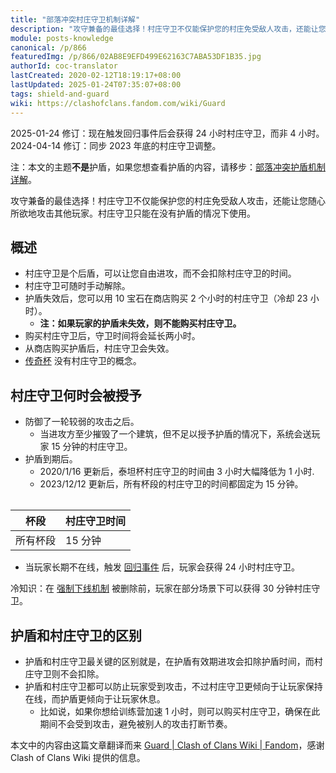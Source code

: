 ```yaml
---
title: "部落冲突村庄守卫机制详解"
description: "攻守兼备的最佳选择！村庄守卫不仅能保护您的村庄免受敌人攻击，还能让您随心所欲地攻击其他玩家。村庄守卫只能在没有护盾的情况下使用。护盾失效后，您可以用 10 宝石在商店购买 2 个小时的村庄守卫（冷却 23 小时）。"
module: posts-knowledge
canonical: /p/866
featuredImg: /p/866/02AB8E9EFD499E62163C7ABA53DF1B35.jpg
authorId: coc-translator
lastCreated: 2020-02-12T18:19:17+08:00
lastUpdated: 2025-01-24T07:35:07+08:00
tags: shield-and-guard
wiki: https://clashofclans.fandom.com/wiki/Guard
---
```


<PostHistory>
2025-01-24 修订：现在触发回归事件后会获得 24 小时村庄守卫，而非 4 小时。<br>
2024-04-14 修订：同步 2023 年底的村庄守卫调整。
</PostHistory>

注：本文的主题**不是**护盾，如果您想查看护盾的内容，请移步：[部落冲突护盾机制详解](/p/860)。

<Pic src="/p/866/Village_Guard.png" width="192" height="210" alt="村庄守卫图标" maxWidth="96px" :lazyLoading="false" />

<PCenter>攻守兼备的最佳选择！村庄守卫不仅能保护您的村庄免受敌人攻击，还能让您随心所欲地攻击其他玩家。村庄守卫只能在没有护盾的情况下使用。</PCenter>

## 概述

- 村庄守卫是个后盾，可以让您自由进攻，而不会扣除村庄守卫的时间。
- 村庄守卫可随时手动解除。
- 护盾失效后，您可以用 10 宝石在商店购买 2 个小时的村庄守卫（冷却 23 小时）。
    - **注：如果玩家的护盾未失效，则不能购买村庄守卫。**
- 购买村庄守卫后，守卫时间将会延长两小时。
- 从商店购买护盾后，村庄守卫会失效。
- [传奇杯](/p/783) 没有村庄守卫的概念。

<Pic src="/p/866/02AB8E9EFD499E62163C7ABA53DF1B35.jpg" width="2732" height="2048" alt="游戏内的村庄守卫界面" />

## 村庄守卫何时会被授予

- 防御了一轮较弱的攻击之后。
    - 当进攻方至少摧毁了一个建筑，但不足以授予护盾的情况下，系统会送玩家 15 分钟的村庄守卫。
- 护盾到期后。
    - 2020/1/16 更新后，泰坦杯村庄守卫的时间由 3 小时大幅降低为 1 小时.
    - 2023/12/12 更新后，所有杯段的村庄守卫的时间都固定为 15 分钟。

<Table maxWidth="300px">

|   杯段  | 村庄守卫时间 |
|   ---   |     ---     |
| 所有杯段 |    15 分钟  |

</Table>

- 当玩家长期不在线，触发 [回归事件](/p/1631) 后，玩家会获得 24 小时村庄守卫。

冷知识：在 [强制下线机制](/p/874) 被删除前，玩家在部分场景下可以获得 30 分钟村庄守卫。

## 护盾和村庄守卫的区别

- 护盾和村庄守卫最关键的区别就是，在护盾有效期进攻会扣除护盾时间，而村庄守卫则不会扣除。
- 护盾和村庄守卫都可以防止玩家受到攻击，不过村庄守卫更倾向于让玩家保持在线，而护盾更倾向于让玩家休息。
    - 比如说，如果你想给训练营加速 1 小时，则可以购买村庄守卫，确保在此期间不会受到攻击，避免被别人的攻击打断节奏。

<PostCopyright>
本文中的内容由这篇文章翻译而来 <a href="https://clashofclans.fandom.com/wiki/Guard" target="_blank" rel="noopener noreferrer">Guard | Clash of Clans Wiki | Fandom</a>，感谢 Clash of Clans Wiki 提供的信息。
</PostCopyright>